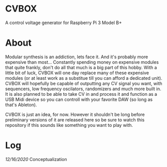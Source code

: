 # CVBOX
A control voltage generator for Raspberry Pi 3 Model B+

# About
Modular synthesis is an addiction, lets face it. And it's probably more expensive than most... Constantly spending money on expensive modules that quite frankly, don't do all that much is a big part of this hobby. With a little bit of luck, CVBOX will one day replace many of these expensive modules (or at least work as a substitue till you can afford a dedicated unit). CVBOX will hopefully be capable of outputting any CV signal you want, with sequencers, low frequency oscilators, randomizers and much more built in. It is also planned to be able to take CV in and process it and function as a USB Midi device so you can controll with your favorite DAW (so long as that's Ableton). 

CVBOX is just an idea, for now. However it shouldn't be long before preliminary versions of it are released here so be sure to watch this repository if this sounds like something you want to play with.

# Log

*12/16/2020*  Conceptualization 
